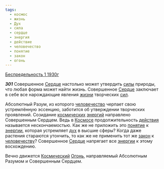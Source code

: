 ```yaml
---
tags:
  - космос
  - жизнь
  - Дух
  - сила
  - сердце
  - энергия
  - действие
  - человечество
  - понятие
  - закон
  - огонь
---
```


[Беспредельность 1 1930г](/agni/1930)

___301___
Совершенное [Сердце](/tag/#сердце) настолько может утвердить [силы](/tag/#сила) природы, что любая форма может найти жизнь. Совершенное [Сердце](/tag/#сердце) заключает в себе все нарождающие явления [жизни](/tag/#жизнь) творческих [сил](/tag/#сила).   

Абсолютный Разум, из которого [человечество](/tag/#человечество) черпает свою устремлённую эссенцию, заботится об утверждении творческих проявлений. Созидание [космических](/tag/#космос) [энергий](/tag/#энергия) направлено Совершенным Сердцем. Ведь в [Космосе](/tag/#космос) продолжительность [действия](/tag/#действие) называется нескончаемостью. Как же не приложить это [понятие](/tag/#понятие) к [энергии](/tag/#энергия), которая устремляет [дух](/tag/#Дух) в высшие сферы? Когда даже растения стараются утончить, то как же не применить тот же [закон](/tag/#закон) к [человечеству](/tag/#человечество)? Совершенное [Сердце](/tag/#сердце) напрягает все [энергии](/tag/#энергия) к этому восхождению.   

Вечно движется [Космический](/tag/#космос) [Огонь](/tag/#огонь), направляемый Абсолютным Разумом и Совершенным Сердцем.